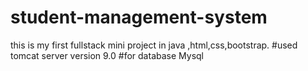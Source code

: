 # student-management-system
this is my first fullstack mini project in java ,html,css,bootstrap.
#used tomcat server version 9.0
#for database Mysql
